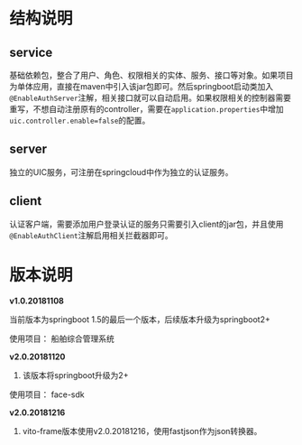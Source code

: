 # 结构说明

## service
基础依赖包，整合了用户、角色、权限相关的实体、服务、接口等对象。如果项目为单体应用，直接在maven中引入该jar包即可。然后springboot启动类加入`@EnableAuthServer`注解，相关接口就可以自动启用。如果权限相关的控制器需要重写，不想自动注册原有的controller，需要在`application.properties`中增加`uic.controller.enable=false`的配置。

## server

独立的UIC服务，可注册在springcloud中作为独立的认证服务。

## client

认证客户端，需要添加用户登录认证的服务只需要引入client的jar包，并且使用`@EnableAuthClient`注解启用相关拦截器即可。

# 版本说明

**v1.0.20181108**

当前版本为springboot 1.5的最后一个版本，后续版本升级为springboot2+

使用项目：
船舶综合管理系统


**v2.0.20181120**
1. 该版本将springboot升级为2+

使用项目：
face-sdk


**v2.0.20181216**
1. vito-frame版本使用v2.0.20181216，使用fastjson作为json转换器。